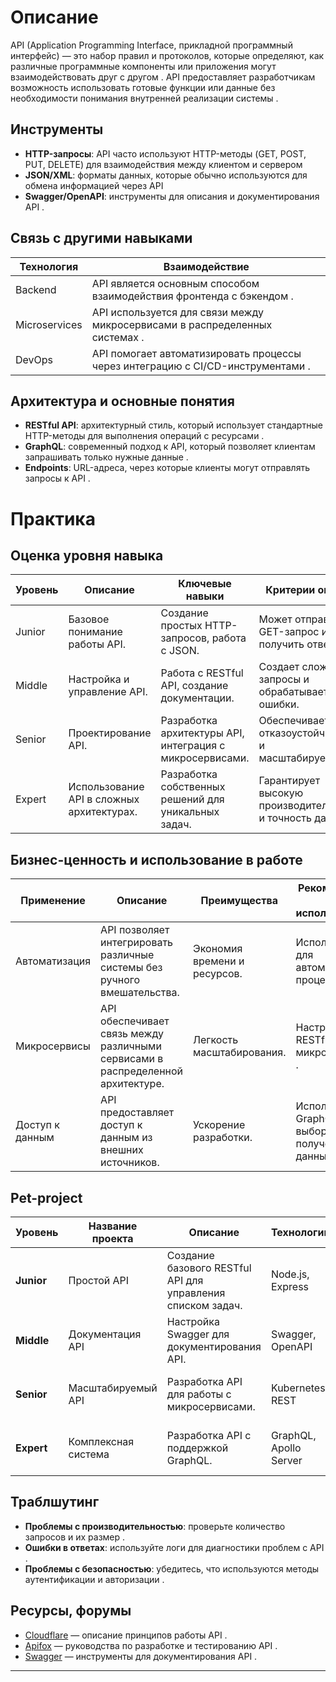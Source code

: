 # Описание  
API (Application Programming Interface, прикладной программный интерфейс) — это набор правил и протоколов, которые определяют, как различные программные компоненты или приложения могут взаимодействовать друг с другом . API предоставляет разработчикам возможность использовать готовые функции или данные без необходимости понимания внутренней реализации системы .  

## Инструменты  
- **HTTP-запросы**: API часто используют HTTP-методы (GET, POST, PUT, DELETE) для взаимодействия между клиентом и сервером
- **JSON/XML**: форматы данных, которые обычно используются для обмена информацией через API
- **Swagger/OpenAPI**: инструменты для описания и документирования API .  

## Связь с другими навыками  
| Технология | Взаимодействие |  
| ---------- | -------------- |  
| Backend    | API является основным способом взаимодействия фронтенда с бэкендом . |  
| Microservices | API используется для связи между микросервисами в распределенных системах . |  
| DevOps     | API помогает автоматизировать процессы через интеграцию с CI/CD-инструментами . |  

## Архитектура и основные понятия  
- **RESTful API**: архитектурный стиль, который использует стандартные HTTP-методы для выполнения операций с ресурсами .  
- **GraphQL**: современный подход к API, который позволяет клиентам запрашивать только нужные данные .  
- **Endpoints**: URL-адреса, через которые клиенты могут отправлять запросы к API .  

# Практика  

## Оценка уровня навыка  
| Уровень | Описание | Ключевые навыки | Критерии оценки |  
| ------- | -------- | --------------- | --------------- |  
| Junior  | Базовое понимание работы API. | Создание простых HTTP-запросов, работа с JSON. | Может отправить GET-запрос и получить ответ. |  
| Middle  | Настройка и управление API. | Работа с RESTful API, создание документации. | Создает сложные запросы и обрабатывает ошибки. |  
| Senior  | Проектирование API. | Разработка архитектуры API, интеграция с микросервисами. | Обеспечивает отказоустойчивость и масштабируемость. |  
| Expert  | Использование API в сложных архитектурах. | Разработка собственных решений для уникальных задач. | Гарантирует высокую производительность и точность данных. |  

## Бизнес-ценность и использование в работе  
| Применение      | Описание                               | Преимущества                   | Рекомендации по использованию     |  
| --------------- | -------------------------------------- | ------------------------------ | --------------------------------- |  
| Автоматизация   | API позволяет интегрировать различные системы без ручного вмешательства. | Экономия времени и ресурсов. | Использовать для автоматизации процессов . |  
| Микросервисы    | API обеспечивает связь между различными сервисами в распределенной архитектуре. | Легкость масштабирования.     | Настроить RESTful API для микросервисов . |  
| Доступ к данным | API предоставляет доступ к данным из внешних источников. | Ускорение разработки.         | Использовать GraphQL для выборочного получения данных . |  

## Pet-project  

| Уровень    | Название проекта | Описание | Технологии | Критерий успеха | Вспомагательные ссылки |  
| ---------- | ---------------- | -------- | ---------- | --------------- | ---------------------- |  
| **Junior** | Простой API      | Создание базового RESTful API для управления списком задач. | Node.js, Express | API успешно обрабатывает CRUD-операции. |  |  
| **Middle** | Документация API | Настройка Swagger для документирования API. | Swagger, OpenAPI | Документация доступна и понятна. |  |  
| **Senior** | Масштабируемый API | Разработка API для работы с микросервисами. | Kubernetes, REST | Система работает стабильно и масштабируется. |  |  
| **Expert** | Комплексная система | Разработка API с поддержкой GraphQL. | GraphQL, Apollo Server | Запросы выполняются быстро и корректно. |  |  

## Траблшутинг  
- **Проблемы с производительностью**: проверьте количество запросов и их размер .  
- **Ошибки в ответах**: используйте логи для диагностики проблем с API .  
- **Проблемы с безопасностью**: убедитесь, что используются методы аутентификации и авторизации .  

## Ресурсы, форумы  
- [Cloudflare](https://www.cloudflare.com/learning/api/) — описание принципов работы API .  
- [Apifox](https://apifox.com/) — руководства по разработке и тестированию API .  
- [Swagger](https://swagger.io/) — инструменты для документирования API .  

---